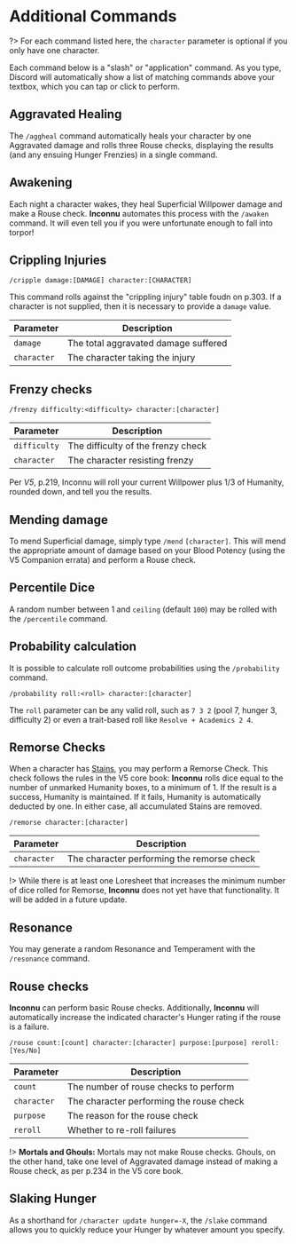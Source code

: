 # Additional Commands

?> For each command listed here, the `character` parameter is optional if you only have one character.

Each command below is a "slash" or "application" command. As you type, Discord will automatically show a list of matching commands above your textbox, which you can tap or click to perform.

## Aggravated Healing

The `/aggheal` command automatically heals your character by one Aggravated damage and rolls three Rouse checks, displaying the results (and any ensuing Hunger Frenzies) in a single command.

## Awakening

Each night a character wakes, they heal Superficial Willpower damage and make a Rouse check. **Inconnu** automates this process with the `/awaken` command. It will even tell you if you were unfortunate enough to fall into torpor!

## Crippling Injuries

```
/cripple damage:[DAMAGE] character:[CHARACTER]
```

This command rolls against the "crippling injury" table foudn on p.303. If a character is not supplied, then it is necessary to provide a `damage` value.

| Parameter    | Description                                |
|--------------|--------------------------------------------|
| `damage`     | The total aggravated damage suffered       |
| `character`  | The character taking the injury            |

## Frenzy checks

```
/frenzy difficulty:<difficulty> character:[character]
```

| Parameter    | Description                                |
|--------------|--------------------------------------------|
| `difficulty` | The difficulty of the frenzy check         |
| `character`  | The character resisting frenzy             |

Per *V5*, p.219, Inconnu will roll your current Willpower plus 1/3 of Humanity, rounded down, and tell you the results.

## Mending damage

To mend Superficial damage, simply type `/mend` `[character]`. This will mend the appropriate amount of damage based on your Blood Potency (using the V5 Companion errata) and perform a Rouse check.

## Percentile Dice

A random number between 1 and `ceiling` (default `100`) may be rolled with the `/percentile` command.

## Probability calculation

It is possible to calculate roll outcome probabilities using the `/probability` command.

```
/probability roll:<roll> character:[character]
```

The `roll` parameter can be any valid roll, such as `7 3 2` (pool 7, hunger 3, difficulty 2) or even a trait-based roll like `Resolve + Academics 2 4`.

## Remorse Checks

When a character has [Stains](character-tracking.md#tracker-updates), you may perform a Remorse Check. This check follows the rules in the V5 core book: **Inconnu** rolls dice equal to the number of unmarked Humanity boxes, to a minimum of 1. If the result is a success, Humanity is maintained. If it fails, Humanity is automatically deducted by one. In either case, all accumulated Stains are removed.

```
/remorse character:[character]
```

| Parameter   | Description                                |
|-------------|--------------------------------------------|
| `character` | The character performing the remorse check |

!> While there is at least one Loresheet that increases the minimum number of dice rolled for Remorse, **Inconnu** does not yet have that functionality. It will be added in a future update.

## Resonance

You may generate a random Resonance and Temperament with the `/resonance` command.

## Rouse checks

**Inconnu** can perform basic Rouse checks. Additionally, **Inconnu** will automatically increase the indicated character's Hunger rating if the rouse is a failure.

```
/rouse count:[count] character:[character] purpose:[purpose] reroll:[Yes/No]
```

| Parameter   | Description                              |
|-------------|------------------------------------------|
| `count`     | The number of rouse checks to perform    |
| `character` | The character performing the rouse check |
| `purpose`   | The reason for the rouse check           |
| `reroll`    | Whether to re-roll failures              |

!> **Mortals and Ghouls:** Mortals may not make Rouse checks. Ghouls, on the other hand, take one level of Aggravated damage instead of making a Rouse check, as per p.234 in the V5 core book.

## Slaking Hunger

As a shorthand for `/character update hunger=-X`, the `/slake` command allows you to quickly reduce your Hunger by whatever amount you specify.
